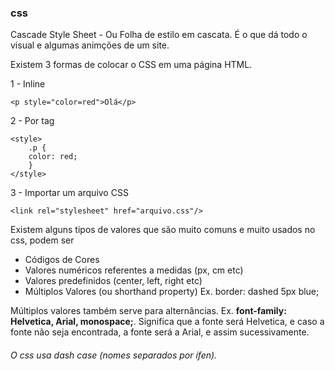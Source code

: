 ### css

Cascade Style Sheet - Ou Folha de estilo em cascata. É o que dá todo o visual e algumas animções de um site.

Existem 3 formas de colocar o CSS em uma página HTML.

1 - Inline

    <p style="color=red">Olá</p>

2 - Por tag

    <style>
        .p {
        color: red;
        }
    </style>

3 - Importar um arquivo CSS

    <link rel="stylesheet" href="arquivo.css"/>

Existem alguns tipos de valores que são muito comuns e muito usados no css, podem ser

* Códigos de Cores
* Valores numéricos referentes a medidas (px, cm etc)
* Valores predefinidos (center, left, right etc)
* Múltiplos Valores (ou shorthand property) Ex. border: dashed 5px blue;

Múltiplos valores também serve para alternâncias. Ex. **font-family: Helvetica, Arial, monospace;**. Significa que a fonte será Helvetica, e caso a fonte não seja encontrada, a fonte será a Arial, e assim sucessivamente.

###### O css usa dash case (nomes separados por ífen).